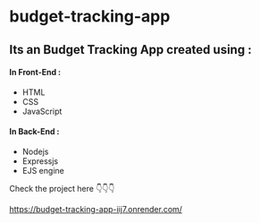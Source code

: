 # budget-tracking-app
<h2>Its an Budget Tracking App created using : </h2>
<h4>In Front-End : </h4>
<ul>
  <li>HTML</li>
  <li>CSS</li>
  <li>JavaScript</li>
</ul>
<h4>In Back-End : </h4>
<ul>
  <li>Nodejs</li>
  <li>Expressjs</li>
  <li>EJS engine</li>
</ul>
<p>Check the project here 👇👇👇 </p>
<a href="https://budget-tracking-app-iij7.onrender.com/">https://budget-tracking-app-iij7.onrender.com/</a>
